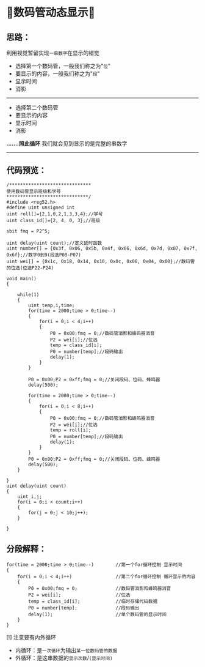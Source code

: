 # 📱数码管动态显示📱
## 思路：

利用视觉暂留实现`一串数字`在显示的错觉
- 选择第一个数码管，一般我们称之为"`位`"
- 要显示的内容，一般我们称之为"`段`"
- 显示时间
- 消影
---
- 选择第二个数码管
- 要显示的内容
- 显示时间
- 消影

**.......照此循环**
我们就会见到显示的是完整的串数字

---
## 代码预览：

```
/******************************
使用数码管显示班级和学号 
******************************/
#include <reg52.h>
#define uint unsigned int
uint roll[]={2,1,0,2,1,3,3,4};//学号
uint class_id[]={2, 4, 0, 3};//班级

sbit fmq = P2^5;

uint delay(uint count);//定义延时函数
uint number[] = {0x3f, 0x06, 0x5b, 0x4f, 0x66, 0x6d, 0x7d, 0x07, 0x7f, 0x6f};//数字0到9(段选P00-P07)
uint wei[] = {0x1c, 0x18, 0x14, 0x10, 0x0c, 0x08, 0x04, 0x00};//数码管的位选(位选P22-P24)

void main()
{
	
	while(1)
	{
		uint temp,i,time;
		for(time = 2000;time > 0;time--)
		{
			for(i = 0;i < 4;i++)
			{
				P0 = 0x00;fmq = 0;//数码管消影和蜂鸣器消音
				P2 = wei[i];//位选
				temp = class_id[i];
				P0 = number[temp];//段码输出
				delay(1);
			}
		}
		
		P0 = 0x00;P2 = 0xff;fmq = 0;//关闭段码、位码、蜂鸣器
		delay(500);
		
		for(time = 2000;time > 0;time--)
		{
			for(i = 0;i < 8;i++)
			{
				P0 = 0x00;fmq = 0;//数码管消影和蜂鸣器消音
				P2 = wei[i];//位选
				temp = roll[i];
				P0 = number[temp];//段码输出
				delay(1);
			}
		}
		P0 = 0x00;P2 = 0xff;fmq = 0;//关闭段码、位码、蜂鸣器
		delay(500);
	}
	
}
uint delay(uint count)
{
	uint i,j;
	for(i = 0;i < count;i++)
	{
		for(j = 0;j < 10;j++);
	}

}
```
## 分段解释：
```
for(time = 2000;time > 0;time--)        //第一个for循环控制 显示时间
{
	for(i = 0;i < 4;i++)                //第二个for循环控制 循环显示的内容
	{
		P0 = 0x00;fmq = 0;              //数码管消影和蜂鸣器消音
		P2 = wei[i];                    //位选
		temp = class_id[i];             //临时存储代码数据
		P0 = number[temp];              //段码输出
		delay(1);                       //单个数码管的显示时间
	}
}
```
[!]
注意要有内外循环
- 内循环：是`一次循环`为输出`某一位数码管的数据`
- 外循环：是这串数据的`显示次数`/`(显示时间)`
